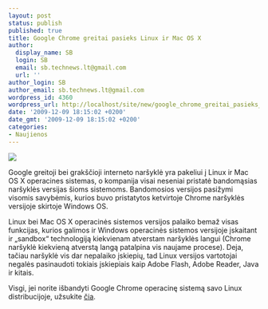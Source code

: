 ```yaml
---
layout: post
status: publish
published: true
title: Google Chrome greitai pasieks Linux ir Mac OS X
author:
  display_name: SB
  login: SB
  email: sb.technews.lt@gmail.com
  url: ''
author_login: SB
author_email: sb.technews.lt@gmail.com
wordpress_id: 4360
wordpress_url: http://localhost/site/new/google_chrome_greitai_pasieks_linux_ir_mac_operacines_sistemas/
date: '2009-12-09 18:15:02 +0200'
date_gmt: '2009-12-09 18:15:02 +0200'
categories:
- Naujienos
---
```

<div class="imgright"><img src="http://t2.gstatic.com/images?q=tbn:XhjGxFp0d8i0YM:http://4.bp.blogspot.com/_AUFuDYCEz4s/SwMx7CvaduI/AAAAAAAAEFA/FpFt1CciEZU/s400/chrome-logo.png"  /></div>
<p>Google greitoji bei grakščioji interneto naršyklė yra pakeliui į Linux ir Mac OS X operacines sistemas, o kompanija visai neseniai pristatė bandomąsias naršyklės versijas šioms sistemoms. Bandomosios versijos pasižymi visomis savybėmis, kurios buvo pristatytos ketvirtoje Chrome naršyklės versijoje skirtoje Windows OS.</p>
<p>Linux bei Mac OS X operacinės sistemos versijos palaiko bemaž visas funkcijas, kurios galimos ir Windows operacinės sistemos versijoje įskaitant ir „sandbox“ technologiją kiekvienam atverstam naršyklės langui (Chrome naršyklė kiekvieną atverstą langą patalpina vis naujame procese). Deja, tačiau naršyklė vis dar nepalaiko įskiepių, tad Linux versijos vartotojai negalės pasinaudoti tokiais įskiepiais kaip Adobe Flash, Adobe Reader, Java ir kitais.</p>
<p>Visgi, jei norite išbandyti Google Chrome operacinę sistemą savo Linux distribucijoje, užsukite <a class="ns" href="http://www.google.com/chrome/intl/en/w00t.html">čia</a>.<br /></p>
